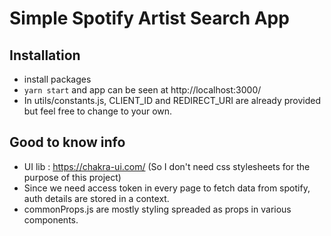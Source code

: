 # Simple Spotify Artist Search App

## Installation

- install packages
- `yarn start` and app can be seen at http://localhost:3000/
- In utils/constants.js, CLIENT_ID and REDIRECT_URI are already provided but feel free to change to your own.

## Good to know info

- UI lib : https://chakra-ui.com/ (So I don't need css stylesheets for the purpose of this project)
- Since we need access token in every page to fetch data from spotify, auth details are stored in a context.
- commonProps.js are mostly styling spreaded as props in various components.
